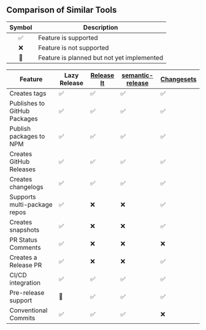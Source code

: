 ## Comparison of Similar Tools

| Symbol | Description                                |
| :----: | ------------------------------------------ |
|   ✅   | Feature is supported                       |
|   ❌   | Feature is not supported                   |
|   🚧   | Feature is planned but not yet implemented |

| Feature                      | Lazy Release | [Release It](https://github.com/release-it/release-it) | [semantic-release](https://github.com/semantic-release/semantic-release) | [Changesets](https://github.com/changesets/changesets) |
| ---------------------------- | ------------ | ------------------------------------------------------ | ------------------------------------------------------------------------ | ------------------------------------------------------ |
| Creates tags                 | ✅           | ✅                                                     | ✅                                                                       | ✅                                                     |
| Publishes to GitHub Packages | ✅           | ✅                                                     | ✅                                                                       | ✅                                                     |
| Publish packages to NPM      | ✅           | ✅                                                     | ✅                                                                       | ✅                                                     |
| Creates GitHub Releases      | ✅           | ✅                                                     | ✅                                                                       | ✅                                                     |
| Creates changelogs           | ✅           | ✅                                                     | ✅                                                                       | ✅                                                     |
| Supports multi-package repos | ✅           | ❌                                                     | ❌                                                                       | ✅                                                     |
| Creates snapshots            | ✅           | ❌                                                     | ❌                                                                       | ✅                                                     |
| PR Status Comments           | ✅           | ❌                                                     | ❌                                                                       | ❌                                                     |
| Creates a Release PR         | ✅           | ❌                                                     | ❌                                                                       | ✅                                                     |
| CI/CD integration            | ✅           | ✅                                                     | ✅                                                                       | ✅                                                     |
| Pre-release support          | 🚧           | ✅                                                     | ✅                                                                       | ✅                                                     |
| Conventional Commits         | ✅           | ✅                                                     | ✅                                                                       | ❌                                                     |
